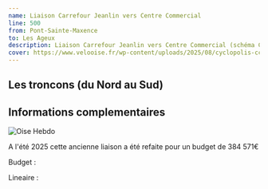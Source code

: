 ```yaml
---
name: Liaison Carrefour Jeanlin vers Centre Commercial
line: 500
from: Pont-Sainte-Maxence
to: Les Ageux
description: Liaison Carrefour Jeanlin vers Centre Commercial (schéma CCPOH)
cover: https://www.velooise.fr/wp-content/uploads/2025/08/cyclopolis-ccpoh-500.jpg
---
```


## Les troncons (du Nord au Sud)

## Informations complementaires


![Oise Hebdo](https://www.velooise.fr/wp-content/uploads/2025/08/20250727.OH_.CCPOH-VOIE-DOUCE-AGEUX.jpg)

A l'été 2025 cette ancienne liaison a été refaite pour un budget de 384 571€

Budget  : 

Lineaire :
